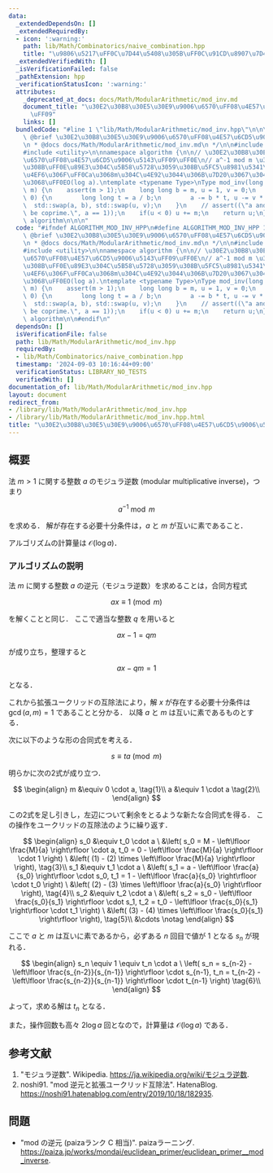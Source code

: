 ```yaml
---
data:
  _extendedDependsOn: []
  _extendedRequiredBy:
  - icon: ':warning:'
    path: lib/Math/Combinatorics/naive_combination.hpp
    title: "\u9806\u5217\uFF0C\u7D44\u5408\u305B\uFF0C\u91CD\u8907\u7D44\u5408\u305B"
  _extendedVerifiedWith: []
  _isVerificationFailed: false
  _pathExtension: hpp
  _verificationStatusIcon: ':warning:'
  attributes:
    _deprecated_at_docs: docs/Math/ModularArithmetic/mod_inv.md
    document_title: "\u30E2\u30B8\u30E5\u30E9\u9006\u6570\uFF08\u4E57\u6CD5\u9006\u5143\
      \uFF09"
    links: []
  bundledCode: "#line 1 \"lib/Math/ModularArithmetic/mod_inv.hpp\"\n\n\n\n/**\n *\
    \ @brief \u30E2\u30B8\u30E5\u30E9\u9006\u6570\uFF08\u4E57\u6CD5\u9006\u5143\uFF09\
    \n * @docs docs/Math/ModularArithmetic/mod_inv.md\n */\n\n#include <cassert>\n\
    #include <utility>\n\nnamespace algorithm {\n\n// \u30E2\u30B8\u30E5\u30E9\u9006\
    \u6570\uFF08\u4E57\u6CD5\u9006\u5143\uFF09\uFF0E\n// a^-1 mod m \u3092\u6C42\u3081\
    \u308B\uFF0E\u89E3\u304C\u5B58\u5728\u3059\u308B\u5FC5\u8981\u5341\u5206\u6761\
    \u4EF6\u306F\uFF0Ca\u3068m\u304C\u4E92\u3044\u306B\u7D20\u3067\u3042\u308B\u3053\
    \u3068\uFF0EO(log a).\ntemplate <typename Type>\nType mod_inv(long long a, Type\
    \ m) {\n    assert(m > 1);\n    long long b = m, u = 1, v = 0;\n    while(b !=\
    \ 0) {\n        long long t = a / b;\n        a -= b * t, u -= v * t;\n      \
    \  std::swap(a, b), std::swap(u, v);\n    }\n    // assert((\"a and m need to\
    \ be coprime.\", a == 1));\n    if(u < 0) u += m;\n    return u;\n}\n\n}  // namespace\
    \ algorithm\n\n\n"
  code: "#ifndef ALGORITHM_MOD_INV_HPP\n#define ALGORITHM_MOD_INV_HPP 1\n\n/**\n *\
    \ @brief \u30E2\u30B8\u30E5\u30E9\u9006\u6570\uFF08\u4E57\u6CD5\u9006\u5143\uFF09\
    \n * @docs docs/Math/ModularArithmetic/mod_inv.md\n */\n\n#include <cassert>\n\
    #include <utility>\n\nnamespace algorithm {\n\n// \u30E2\u30B8\u30E5\u30E9\u9006\
    \u6570\uFF08\u4E57\u6CD5\u9006\u5143\uFF09\uFF0E\n// a^-1 mod m \u3092\u6C42\u3081\
    \u308B\uFF0E\u89E3\u304C\u5B58\u5728\u3059\u308B\u5FC5\u8981\u5341\u5206\u6761\
    \u4EF6\u306F\uFF0Ca\u3068m\u304C\u4E92\u3044\u306B\u7D20\u3067\u3042\u308B\u3053\
    \u3068\uFF0EO(log a).\ntemplate <typename Type>\nType mod_inv(long long a, Type\
    \ m) {\n    assert(m > 1);\n    long long b = m, u = 1, v = 0;\n    while(b !=\
    \ 0) {\n        long long t = a / b;\n        a -= b * t, u -= v * t;\n      \
    \  std::swap(a, b), std::swap(u, v);\n    }\n    // assert((\"a and m need to\
    \ be coprime.\", a == 1));\n    if(u < 0) u += m;\n    return u;\n}\n\n}  // namespace\
    \ algorithm\n\n#endif\n"
  dependsOn: []
  isVerificationFile: false
  path: lib/Math/ModularArithmetic/mod_inv.hpp
  requiredBy:
  - lib/Math/Combinatorics/naive_combination.hpp
  timestamp: '2024-09-03 10:16:44+09:00'
  verificationStatus: LIBRARY_NO_TESTS
  verifiedWith: []
documentation_of: lib/Math/ModularArithmetic/mod_inv.hpp
layout: document
redirect_from:
- /library/lib/Math/ModularArithmetic/mod_inv.hpp
- /library/lib/Math/ModularArithmetic/mod_inv.hpp.html
title: "\u30E2\u30B8\u30E5\u30E9\u9006\u6570\uFF08\u4E57\u6CD5\u9006\u5143\uFF09"
---
```

## 概要

法 $m > 1$ に関する整数 $a$ のモジュラ逆数 (modular multiplicative inverse)，つまり

$$
a^{-1} \bmod m
$$

を求める．
解が存在する必要十分条件は，$a$ と $m$ が互いに素であること． 

アルゴリズムの計算量は $\mathcal{O}(\log a)$．


### アルゴリズムの説明

法 $m$ に関する整数 $a$ の逆元（モジュラ逆数）を求めることは，合同方程式

$$
a x \equiv 1 \pmod m
$$

を解くことと同じ．
ここで適当な整数 $q$ を用いると

$$
a x - 1 = q m
$$

が成り立ち，整理すると

$$
a x - q m = 1
$$

となる．

これから拡張ユークリッドの互除法により，解 $x$ が存在する必要十分条件は $\gcd(a,m) = 1$ であることと分かる．
以降 $a$ と $m$ は互いに素であるものとする．

次に以下のような形の合同式を考える．

$$
s \equiv t a \pmod m
$$

明らかに次の2式が成り立つ．

$$
\begin{align}
m &\equiv 0 \cdot a, \tag{1}\\
a &\equiv 1 \cdot a \tag{2}\\
\end{align}
$$

この2式を足し引きし，左辺について剰余をとるような新たな合同式を得る．
この操作をユークリッドの互除法のように繰り返す．


$$
\begin{align}
s_0 &\equiv t_0 \cdot a \ &\left( s_0 = M - \left\lfloor \frac{M}{a} \right\rfloor \cdot a, t_0 = 0 - \left\lfloor \frac{M}{a} \right\rfloor \cdot 1 \right) \ &\left( (1) - (2) \times \left\lfloor \frac{M}{a} \right\rfloor \right), \tag{3}\\
s_1 &\equiv t_1 \cdot a \ &\left( s_1 = a - \left\lfloor \frac{a}{s_0} \right\rfloor \cdot s_0, t_1 = 1 - \left\lfloor \frac{a}{s_0} \right\rfloor \cdot t_0 \right) \ &\left( (2) - (3) \times \left\lfloor \frac{a}{s_0} \right\rfloor \right), \tag{4}\\
s_2 &\equiv t_2 \cdot a \ &\left( s_2 = s_0 - \left\lfloor \frac{s_0}{s_1} \right\rfloor \cdot s_1, t_2 = t_0 - \left\lfloor \frac{s_0}{s_1} \right\rfloor \cdot t_1 \right) \ &\left( (3) - (4) \times \left\lfloor \frac{s_0}{s_1} \right\rfloor \right), \tag{5}\\
&\cdots \notag
\end{align}
$$

ここで $a$ と $m$ は互いに素であるから，必ずある $n$ 回目で値が $1$ となる $s_n$ が現れる．

$$
\begin{align}
s_n \equiv 1 \equiv t_n \cdot a \ \left( s_n = s_{n-2} - \left\lfloor \frac{s_{n-2}}{s_{n-1}} \right\rfloor \cdot s_{n-1}, t_n = t_{n-2} - \left\lfloor \frac{s_{n-2}}{s_{n-1}} \right\rfloor \cdot t_{n-1} \right) \tag{6}\\
\end{align}
$$

よって，求める解は $t_n$ となる．

また，操作回数も高々 $2 \log a$ 回となので，計算量は $\mathcal{O}(\log a)$ である． 


## 参考文献

1. "モジュラ逆数". Wikipedia. <https://ja.wikipedia.org/wiki/モジュラ逆数>.
1. noshi91. "mod 逆元と拡張ユークリッド互除法". HatenaBlog. <https://noshi91.hatenablog.com/entry/2019/10/18/182935>.


## 問題

- "mod の逆元 (paizaランク C 相当)". paizaラーニング. <https://paiza.jp/works/mondai/euclidean_primer/euclidean_primer__mod_inverse>.
